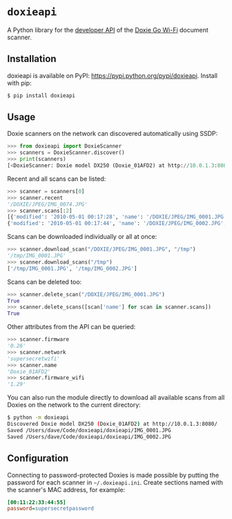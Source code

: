 # `doxieapi`

A Python library for the [developer API](http://help.getdoxie.com/doxiego/advanced/wifi/api/)
of the [Doxie Go Wi-Fi](http://www.getdoxie.com/product/doxie-go/) document scanner.

## Installation

doxieapi is available on PyPI: https://pypi.python.org/pypi/doxieapi. Install with pip:

```sh
$ pip install doxieapi
```

## Usage

Doxie scanners on the network can discovered automatically using SSDP:

```python
>>> from doxieapi import DoxieScanner
>>> scanners = DoxieScanner.discover()
>>> print(scanners)
[<DoxieScanner: Doxie model DX250 (Doxie_01AFD2) at http://10.0.1.3:8080/>]
```

Recent and all scans can be listed:

```python
>>> scanner = scanners[0]
>>> scanner.recent
'/DOXIE/JPEG/IMG_0074.JPG'
>>> scanner.scans[:2]
[{'modified': '2010-05-01 00:17:28', 'name': '/DOXIE/JPEG/IMG_0001.JPG', 'size': 1365552},
{'modified': '2010-05-01 00:17:44', 'name': '/DOXIE/JPEG/IMG_0002.JPG', 'size': 1362595}]
```

Scans can be downloaded individually or all at once:

```python
>>> scanner.download_scan("/DOXIE/JPEG/IMG_0001.JPG", "/tmp")
'/tmp/IMG_0001.JPG'
>>> scanner.download_scans("/tmp")
['/tmp/IMG_0001.JPG', '/tmp/IMG_0002.JPG']
```

Scans can be deleted too:

```python
>>> scanner.delete_scan("/DOXIE/JPEG/IMG_0001.JPG")
True
>>> scanner.delete_scans([scan['name'] for scan in scanner.scans])
True
```

Other attributes from the API can be queried:

```python
>>> scanner.firmware
'0.26'
>>> scanner.network
'supersecretwifi'
>>> scanner.name
'Doxie_01AFD2'
>>> scanner.firmware_wifi
'1.29'
```

You can also run the module directly to download all available scans from all Doxies on
the network to the current directory:

```sh
$ python -m doxieapi
Discovered Doxie model DX250 (Doxie_01AFD2) at http://10.0.1.3:8080/
Saved /Users/dave/Code/doxieapi/doxieapi/IMG_0001.JPG
Saved /Users/dave/Code/doxieapi/doxieapi/IMG_0002.JPG
```

## Configuration

Connecting to password-protected Doxies is made possible by putting the password for
each scanner in `~/.doxieapi.ini`. Create sections named with the scanner's MAC address,
for example:

```ini
[00:11:22:33:44:55]
password=supersecretpassword
```

